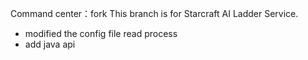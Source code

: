 Command center：fork
This branch is for Starcraft AI Ladder Service.

- modified the config file read process
- add java api

